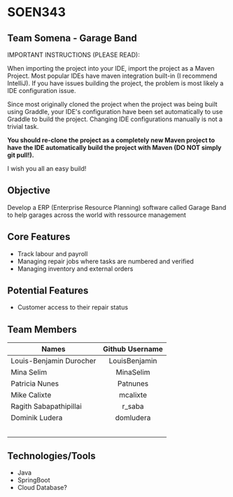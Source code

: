 # SOEN343

## Team Somena - Garage Band

IMPORTANT INSTRUCTIONS (PLEASE READ):

When importing the project into your IDE, import the project as a Maven Project.
Most popular IDEs have maven integration built-in (I recommend IntelliJ).
If you have issues building the project, the problem is most likely a IDE configuration issue.

Since most originally cloned the project when the project was being built using Graddle,
your IDE's configuration have been set automatically to use Graddle to build the project.
Changing IDE configurations manually is not a trivial task.

**You should re-clone the project as a completely new Maven project to have the IDE automatically build the project with Maven (DO NOT simply git pull!).**

I wish you all an easy build!

## Objective

Develop a ERP (Enterprise Resource Planning) software called Garage Band to help garages across the world with ressource management

## Core Features

* Track labour and payroll
* Managing repair jobs where tasks are numbered and verified
* Managing inventory and external orders

## Potential Features

* Customer access to their repair status

## Team Members

| Names                     | Github Username   	| 
| -------------             | :-------------:       | 
| Louis-Benjamin Durocher   | LouisBenjamin			|
| Mina Selim       			| MinaSelim				|
| Patricia Nunes| Patnunes	|
| Mike Calixte 							|mcalixte						|
| Ragith Sabapathipillai    | r_saba       			|
| Dominik Ludera 				    | domludera  	 			|
|          				   	|  						|
|            				|        				|
|            				|     					|
|            				|    					|
|                           |                       |                 


## Technologies/Tools

* Java
* SpringBoot
* Cloud Database?